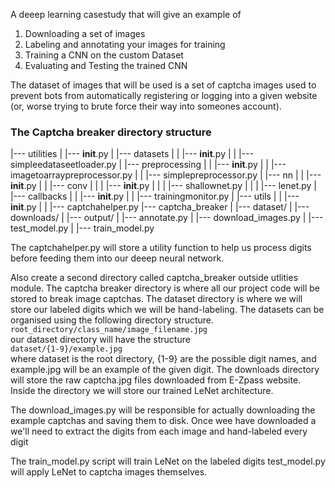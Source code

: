 A deeep learning casestudy that will give an example of 
1. Downloading a set of images 
2. Labeling and annotating your images for training 
3. Training a CNN on the custom Dataset 
4. Evaluating and Testing the trained CNN 

The dataset of images that will be used is a set of captcha images used to prevent bots from 
automatically registering or logging into a given website (or, worse trying to brute force 
their way into someones account). 

### The Captcha breaker directory structure
|--- utilities 
|   |--- __init__.py 
|   |--- datasets 
|   |   |--- __init__.py 
|   |   |--- simpleedataseetloader.py 
|   |--- preprocessing 
|   |   |--- __init__.py 
|   |   |--- imagetoarraypreprocessor.py 
|   |   |--- simplepreprocessor.py 
|   |--- nn
|   |   |--- __init__.py
|   |   |--- conv
|   |   |   |--- __init__.py
|   |   |   |--- shallownet.py
|   |   |   |--- lenet.py
|   |--- callbacks
|   |   |--- __init__.py 
|   |   |--- trainingmonitor.py
|   |--- utils
|   |   |--- __init__.py
|   |   |--- captchahelper.py 
|--- captcha_breaker 
|   |--- dataset/
|   |--- downloads/
|   |--- output/
|   |--- annotate.py
|   |--- download_images.py
|   |--- test_model.py
|   |--- train_model.py

The captchahelper.py will store a utility function to help us process digits before feeding 
them into our deeep neural network. 

Also create a second directory called captcha_breaker outside utlities module.
The captcha breaker directory is where all our project code will be stored to break image captchas.
The dataset directory is where we will store our labeled digits which we will be hand-labeling. 
The datasets can be organised using the following directory structure.  
`root_directory/class_name/image_filename.jpg`  
our dataset directory will have the structure  
`dataset/{1-9}/example.jpg`  
where dataset is the root directory, {1-9} are the possible digit names, and example.jpg will 
be an example of the given digit. 
The downloads directory will store the raw captcha.jpg files downloaded from E-Zpass website. 
Inside the directory we will store our trained LeNet architecture.  

The download_images.py will be responsible for actually downloading the example captchas and 
saving them to disk. Once wee have downloaded a we'll need to extract the digits from each 
image and hand-labeled every digit

The train_model.py script will train LeNet on the labeled digits test_model.py will apply 
LeNet to captcha images themselves. 


